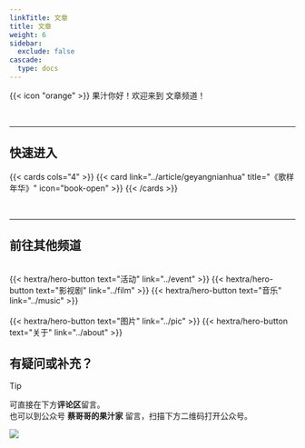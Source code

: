 ```yaml
---
linkTitle: 文章
title: 文章
weight: 6
sidebar:
  exclude: false
cascade:
  type: docs
---
```


{{< icon "orange" >}} 果汁你好！欢迎来到 文章频道！

<!--more-->

<br>
<hr>

## 快速进入
{{< cards cols="4" >}}
  {{< card link="../article/geyangnianhua" title="《歌样年华》" icon="book-open" >}}
{{< /cards >}}

<br>
<hr>

## 前往其他频道
<br>
{{< hextra/hero-button text="活动" link="../event" >}}
<!-- {{< hextra/hero-button text="📺 电视节目" link="../show" >}} -->
{{< hextra/hero-button text="影视剧" link="../film" >}}
{{< hextra/hero-button text="音乐" link="../music" >}}
<br><br>
{{< hextra/hero-button text="图片" link="../pic" >}}
{{< hextra/hero-button text="关于" link="../about" >}}

## 有疑问或补充？

> [!TIP]
> 可直接在下方**评论区**留言。<br>
> 也可以到公众号  **蔡哥哥的果汁家**  留言，扫描下方二维码打开公众号。

![](../qrcode.jpg)

